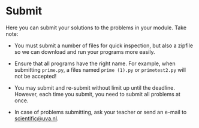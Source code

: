 # Submit

Here you can submit your solutions to the problems in your module. Take note:

- You must submit a number of files for quick inspection, but also a zipfile so we can download and run your programs more easily.

- Ensure that all programs have the right name. For example, when submitting `prime.py`, a files named `prime (1).py` or `primetest2.py` will not be accepted!

- You may submit and re-submit without limit up until the deadline. However, each time you submit, you need to submit all problems at once.

- In case of problems submitting, ask your teacher or send an e-mail to <scientific@uva.nl>.
